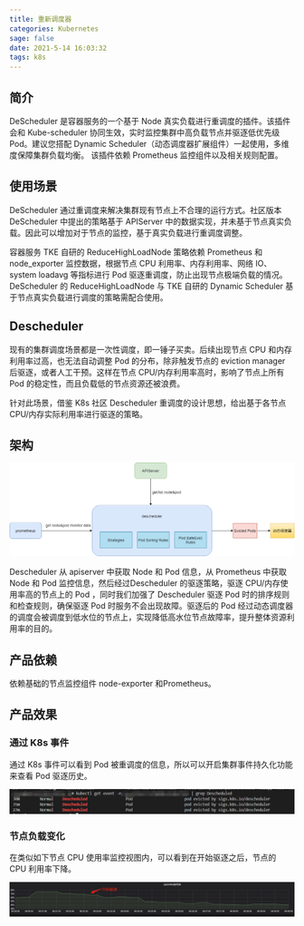 ```yaml
---
title: 重新调度器
categories: Kubernetes
sage: false
date: 2021-5-14 16:03:32
tags: k8s
---
```


## 简介

DeScheduler 是容器服务的一个基于 Node 真实负载进行重调度的插件。该插件会和 Kube-scheduler 协同生效，实时监控集群中高负载节点并驱逐低优先级 Pod。建议您搭配 Dynamic Scheduler（动态调度器扩展组件）一起使用，多维度保障集群负载均衡。
该插件依赖 Prometheus 监控组件以及相关规则配置。

<!-- more -->

## 使用场景
DeScheduler 通过重调度来解决集群现有节点上不合理的运行方式。社区版本 DeScheduler 中提出的策略基于 APIServer 中的数据实现，并未基于节点真实负载。因此可以增加对于节点的监控，基于真实负载进行重调度调整。

容器服务 TKE 自研的 ReduceHighLoadNode 策略依赖 Prometheus 和 node_exporter 监控数据，根据节点 CPU 利用率、内存利用率、网络 IO、system loadavg 等指标进行 Pod 驱逐重调度，防止出现节点极端负载的情况。DeScheduler 的 ReduceHighLoadNode 与 TKE 自研的 Dynamic Scheduler 基于节点真实负载进行调度的策略需配合使用。

## Descheduler

现有的集群调度场景都是一次性调度，即一锤子买卖。后续出现节点 CPU 和内存利用率过高，也无法自动调整 Pod 的分布，除非触发节点的 eviction manager 后驱逐，或者人工干预。这样在节点 CPU/内存利用率高时，影响了节点上所有 Pod 的稳定性，而且负载低的节点资源还被浪费。

针对此场景，借鉴 K8s 社区 Descheduler 重调度的设计思想，给出基于各节点 CPU/内存实际利用率进行驱逐的策略。

## 架构

![1](重新调度器/1.png)

Descheduler 从 apiserver 中获取 Node 和 Pod 信息，从 Prometheus 中获取 Node 和 Pod 监控信息，然后经过Descheduler 的驱逐策略，驱逐 CPU/内存使用率高的节点上的 Pod ，同时我们加强了 Descheduler 驱逐 Pod 时的排序规则和检查规则，确保驱逐 Pod 时服务不会出现故障。驱逐后的 Pod 经过动态调度器的调度会被调度到低水位的节点上，实现降低高水位节点故障率，提升整体资源利用率的目的。

## 产品依赖

依赖基础的节点监控组件 node-exporter 和Prometheus。

## 产品效果

### 通过 K8s 事件
通过 K8s 事件可以看到 Pod 被重调度的信息，所以可以开启集群事件持久化功能来查看 Pod 驱逐历史。

![2](重新调度器/2.png)

### 节点负载变化

在类似如下节点 CPU 使用率监控视图内，可以看到在开始驱逐之后，节点的 CPU 利用率下降。

![3](重新调度器/3.png)
